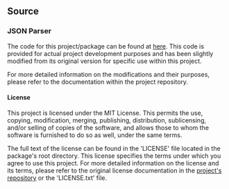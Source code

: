 ## Source

### JSON Parser

The code for this project/package can be found at [here](https://github.com/buger/jsonparser). This code is provided for actual project development purposes and has been slightly modified from its original version for specific use within this project.

For more detailed information on the modifications and their purposes, please refer to the documentation within the project repository.

#### License

This project is licensed under the MIT License. This permits the use, copying, modification, merging, publishing, distribution, sublicensing, and/or selling of copies of the software, and allows those to whom the software is furnished to do so as well, under the same terms.

The full text of the license can be found in the 'LICENSE' file located in the package's root directory. This license specifies the terms under which you agree to use this project. For more detailed information on the license and its terms, please refer to the original license documentation in the [project's repository](https://github.com/buger/jsonparser) or the 'LICENSE.txt' file.
